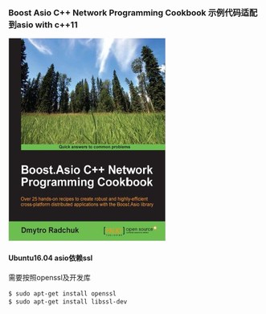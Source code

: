 ### Boost Asio C++ Network Programming Cookbook 示例代码适配到asio with c++11

![封面](cover.jpg)

#### Ubuntu16.04 asio依赖ssl
需要按照openssl及开发库
```
$ sudo apt-get install openssl 
$ sudo apt-get install libssl-dev
```
